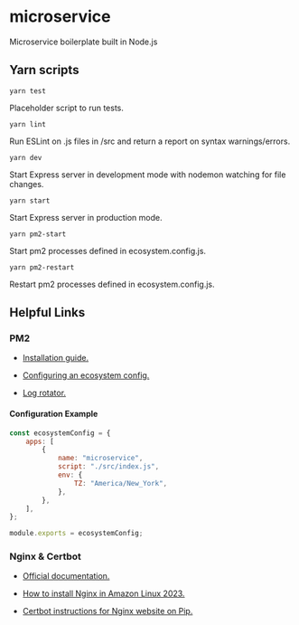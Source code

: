 # microservice

Microservice boilerplate built in Node.js

## Yarn scripts

`yarn test`

Placeholder script to run tests.

`yarn lint`

Run ESLint on .js files in /src and return a report on syntax warnings/errors.

`yarn dev`

Start Express server in development mode with nodemon watching for file changes.

`yarn start`

Start Express server in production mode.

`yarn pm2-start`

Start pm2 processes defined in ecosystem.config.js.

`yarn pm2-restart`

Restart pm2 processes defined in ecosystem.config.js.

## Helpful Links

### PM2

-   [Installation guide.](https://pm2.io/docs/runtime/guide/installation/)

-   [Configuring an ecosystem config.](https://pm2.keymetrics.io/docs/usage/application-declaration/)

-   [Log rotator.](https://github.com/keymetrics/pm2-logrotate)

#### Configuration Example

```js
const ecosystemConfig = {
	apps: [
		{
			name: "microservice",
			script: "./src/index.js",
			env: {
				TZ: "America/New_York",
			},
		},
	],
};

module.exports = ecosystemConfig;
```

### Nginx & Certbot

-   [Official documentation.](https://nginx.org/en/)

-   [How to install Nginx in Amazon Linux 2023.](https://awswithatiq.com/how-to-install-nginx-in-amazon-linux-2023/)

-   [Certbot instructions for Nginx website on Pip.](https://certbot.eff.org/instructions?ws=nginx&os=pip)
